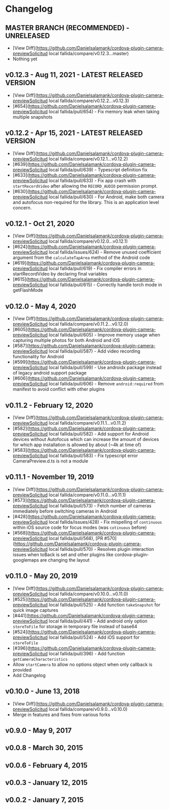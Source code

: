 # Changelog

## MASTER BRANCH (RECOMMENDED) - UNRELEASED
- [View Diff](https://github.com/Danielsalamank/cordova-plugin-camera-previewSolicitud local fallida/compare/v0.12.3...master)
- Nothing yet

## v0.12.3 - Aug 11, 2021 - LATEST RELEASED VERSION
- [View Diff](https://github.com/Danielsalamank/cordova-plugin-camera-previewSolicitud local fallida/compare/v0.12.2...v0.12.3)
- [#654](https://github.com/Danielsalamank/cordova-plugin-camera-previewSolicitud local fallida/pull/654) - Fix memory leak when taking multiple snapshots

## v0.12.2 - Apr 15, 2021 - LATEST RELEASED VERSION
- [View Diff](https://github.com/Danielsalamank/cordova-plugin-camera-previewSolicitud local fallida/compare/v0.12.1...v0.12.2)
- [#639](https://github.com/Danielsalamank/cordova-plugin-camera-previewSolicitud local fallida/pull/639) - Typescript definition fix
- [#633](https://github.com/Danielsalamank/cordova-plugin-camera-previewSolicitud local fallida/pull/633) - Fix app crash with `startRecordVideo` after allowing the `RECORD_AUDIO` permission prompt.
- [#630](https://github.com/Danielsalamank/cordova-plugin-camera-previewSolicitud local fallida/pull/630) - For Android, make both camera and autofocus non-required for the library. This is an application level concern.

## v0.12.1 - Oct 21, 2020
- [View Diff](https://github.com/Danielsalamank/cordova-plugin-camera-previewSolicitud local fallida/compare/v0.12.0...v0.12.1)
- [#624](https://github.com/Danielsalamank/cordova-plugin-camera-previewSolicitud local fallida/issues/624) - Remove unused coefficient argument from the `calculateTapArea` method of the Android code
- [#619](https://github.com/Danielsalamank/cordova-plugin-camera-previewSolicitud local fallida/pull/619) - Fix compiler errors in startRecordVideo by declaring final variables
- [#615](https://github.com/Danielsalamank/cordova-plugin-camera-previewSolicitud local fallida/pull/615) - Correctly handle torch mode in getFlashMode

## v0.12.0 - May 4, 2020
- [View Diff](https://github.com/Danielsalamank/cordova-plugin-camera-previewSolicitud local fallida/compare/v0.11.2...v0.12.0)
- [#605](https://github.com/Danielsalamank/cordova-plugin-camera-previewSolicitud local fallida/pull/605) - Improve memory usage when capturing multiple photos for both Android and iOS
- [#587](https://github.com/Danielsalamank/cordova-plugin-camera-previewSolicitud local fallida/pull/587) - Add video recording functionality for Android
- [#599](https://github.com/Danielsalamank/cordova-plugin-camera-previewSolicitud local fallida/pull/599) - Use androidx package instead of legacy android support package
- [#606](https://github.com/Danielsalamank/cordova-plugin-camera-previewSolicitud local fallida/pull/606) - Remove `android:required` from manifest to avoid conflict with other plugins

## v0.11.2 - February 12, 2020
- [View Diff](https://github.com/Danielsalamank/cordova-plugin-camera-previewSolicitud local fallida/compare/v0.11.1...v0.11.2)
- [#582](https://github.com/Danielsalamank/cordova-plugin-camera-previewSolicitud local fallida/pull/582) - Add support for Android devices without Autofocus which can increase the amount of devices for which app installation is allowed by about (~4k at time of)
- [#583](https://github.com/Danielsalamank/cordova-plugin-camera-previewSolicitud local fallida/pull/583) - Fix typescript error CameraPreview.d.ts is not a module 

## v0.11.1 - November 19, 2019
- [View Diff](https://github.com/Danielsalamank/cordova-plugin-camera-previewSolicitud local fallida/compare/v0.11.0...v0.11.1)
- [#573](https://github.com/Danielsalamank/cordova-plugin-camera-previewSolicitud local fallida/pull/573) - Fetch number of cameras immediately before switching cameras in Android
- [#428](https://github.com/Danielsalamank/cordova-plugin-camera-previewSolicitud local fallida/issues/428) - Fix mispelling of `continuous` within iOS source code for focus modes (was `cotinuous` before)
- [#568](https://github.com/Danielsalamank/cordova-plugin-camera-previewSolicitud local fallida/pull/568), [PR #570](https://github.com/Danielsalamank/cordova-plugin-camera-previewSolicitud local fallida/pull/570) - Resolves plugin interaction issues when toBack is set and other plugins like cordova-plugin-googlemaps are changing the layout

## v0.11.0 - May 20, 2019
- [View Diff](https://github.com/Danielsalamank/cordova-plugin-camera-previewSolicitud local fallida/compare/v0.10.0...v0.11.0)
- [#525](https://github.com/Danielsalamank/cordova-plugin-camera-previewSolicitud local fallida/pull/525) - Add function `takeSnapshot` for quick image captures
- [#441](https://github.com/Danielsalamank/cordova-plugin-camera-previewSolicitud local fallida/pull/441) - Add android only option `storeToFile` for storage in temporary file instead of base64
- [#524](https://github.com/Danielsalamank/cordova-plugin-camera-previewSolicitud local fallida/pull/524) - Add iOS support for `storeToFile`
- [#396](https://github.com/Danielsalamank/cordova-plugin-camera-previewSolicitud local fallida/pull/396) - Add function `getCameraCharacteristics`
- Allow `startCamera` to allow no options object when only callback is provided
- Add Changelog

## v0.10.0 - June 13, 2018
- [View Diff](https://github.com/Danielsalamank/cordova-plugin-camera-previewSolicitud local fallida/compare/v0.9.0...v0.10.0)
- Merge in features and fixes from various forks

## v0.9.0 - May 9, 2017

## v0.0.8 - March 30, 2015

## v0.0.6 - February 4, 2015

## v0.0.3 - January 12, 2015

## v0.0.2 - January 7, 2015
